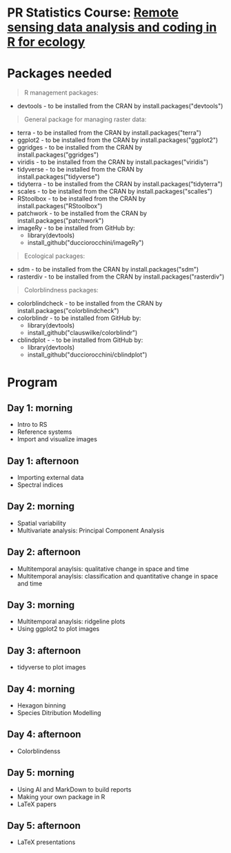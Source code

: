 # PR Statistics Course: [Remote sensing data analysis and coding in R for ecology](https://www.prstats.org/course/remote-sensing-data-analysis-and-coding-in-r-for-ecology-rsda01/)

# Packages needed
> R management packages:
+ devtools - to be installed from the CRAN by install.packages("devtools")
 
> General package for managing raster data:
+ terra - to be installed from the CRAN by install.packages("terra")
+ ggplot2 - to be installed from the CRAN by install.packages("ggplot2")
+ ggridges - to be installed from the CRAN by install.packages("ggridges")
+ viridis - to be installed from the CRAN by install.packages("viridis")
+ tidyverse - to be installed from the CRAN by install.packages("tidyverse")
+ tidyterra - to be installed from the CRAN by install.packages("tidyterra")
+ scales - to be installed from the CRAN by install.packages("scalles")
+ RStoolbox - to be installed from the CRAN by install.packages("RStoolbox")
+ patchwork - to be installed from the CRAN by install.packages("patchwork")
+ imageRy - to be installed from GitHub by:
  + library(devtools)
  + install_github("ducciorocchini/imageRy")

> Ecological packages:
+ sdm - to be installed from the CRAN by install.packages("sdm")
+ rasterdiv - to be installed from the CRAN by install.packages("rasterdiv")

> Colorblindness packages:
+ colorblindcheck - to be installed from the CRAN by install.packages("colorblindcheck")
+ colorblindr - to be installed from GitHub by:
  + library(devtools)
  + install_github("clauswilke/colorblindr")
+ cblindplot - - to be installed from GitHub by:
  + library(devtools)
  + install_github("ducciorocchini/cblindplot")



# Program

## Day 1: morning
+ Intro to RS
+ Reference systems
+ Import and visualize images

## Day 1: afternoon
+ Importing external data 
+ Spectral indices

## Day 2: morning
+ Spatial variability
+ Multivariate analysis: Principal Component Analysis

## Day 2: afternoon
+ Multitemporal anaylsis: qualitative change in space and time
+ Multitemporal anaylsis: classification and quantitative change in space and time

## Day 3: morning
+ Multitemporal anaylsis: ridgeline plots
+ Using ggplot2 to plot images

## Day 3: afternoon
+ tidyverse to plot images

## Day 4: morning
+ Hexagon binning
+ Species Ditribution Modelling
  
## Day 4: afternoon
+ Colorblindenss

## Day 5: morning
+ Using AI and MarkDown to build reports
+ Making your own package in R
+ LaTeX papers

## Day 5: afternoon
+ LaTeX presentations
